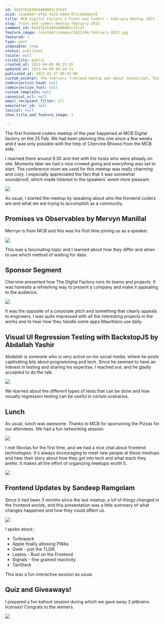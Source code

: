 ```yaml
---
id: 6432761b3d5d400001c33147
uuid: ccae044f-ef92-4125-b4e0-97cc4b9abe78
title: MCB Digital Factory x Front-end Coders – February Meetup 2023
slug: front-end-coders-meetup-february-2023
comment_id: 6432761b3d5d400001c33147
feature_image: /content/images/2023/04/february-2023.jpg
featured: 1
type: post
indexable: true
status: published
locale: null
visibility: public
created_at: 2023-04-09 08:23:55
updated_at: 2023-04-09 09:24:21
published_at: 2023-02-27 08:43:00
custom_excerpt: The february frontend meetup was about JavaScript, Testing and Frontend Updates
codeinjection_head: null
codeinjection_foot: null
custom_template: null
canonical_url: null
email_recipient_filter: all
newsletter_id: null
lexical: null
show_title_and_feature_image: 1

---
```


The first frontend coders meetup of the year happened at MCB Digital factory on the 25 Feb. We had been planning this one since a few weeks and it was only possible with the help of Chervine Bhiwoo from the MCB side.

I reached there around 9.30 and met with the hosts who were already on site. Moments later we had a nice crowed going and everything was set to start. The conference room we used for this meetup was really charming and cozy. I especially appreciated the fact that it was somewhat soundproof, which made listened to the speakers' event more pleasant.

![](/content/images/2023/04/image-4.png)

As usual, I started the meetup by speaking about who the frontend coders are and what we are trying to accomplish as a community.

## Promises vs Observables by Mervyn Manillal

Mervyn is from MCB and this was his first time joining us as a speaker.

![](/content/images/2023/04/image.png)

This was a fascinating topic and I learned about how they differ and when to use which method of waiting for data.

## Sponsor Segment

Chervine presented how The Digital Factory runs its teams and projects. It was honestly a refreshing way to present a company and make it appealing to the audience.

![](/content/images/2023/04/image-1.png)

It was the opposite of a corporate pitch and something that clearly appeals to engineers. I was quite impressed with all the interesting projects in the works and to hear how they handle some apps Mauritians use daily.

## Visual UI Regression Testing with BackstopJS by Abdallah Yashir

Abdallah is someone who is very active on his social media, where he posts captivating bits about programming and tech. Since he seemed to have an interest in testing and sharing his expertise, I reached out, and he gladly accepted to do the talk.

![](/content/images/2023/04/image-5.png)

We learned about the different types of tests that can be done and how visually regression testing can be useful in certain scenarios.

## Lunch

As usual, lunch was awesome. Thanks to MCB for sponsoring the Pizzas for our attendees. We had a fun networking session.

![](/content/images/2023/04/image-2.png)

I met Nicolas for the first time, and we had a nice chat about frontend technologies. It's always encouraging to meet new people at these meetups and hear their story about how they got into tech and what stack they prefer. It makes all the effort of organizing meetups worth it.

![](/content/images/2023/04/image-6.png)

## Frontend Updates by Sandeep Ramgolam

Since it had been 3 months since the last meetup, a lof of things changed in the frontend worlds, and this presentation was a little summary of what changes happened and how they could affect us.

![](/content/images/2023/04/image-9.png)

I spoke about :

*   Turbopack
*   Apple finally allowing PWAs
*   Qwik - just the TLDR;
*   Leptos - Rust on the Frontend
*   Signals - fine grained reactivity
*   TanStack

This was a fun interactive session as usual.

## Quiz and Giveaways!

I prepared a fun kahoot session during which we gave away 2 jetbrains licenses! Congrats to the winners.

![](/content/images/2023/04/image-3.png)